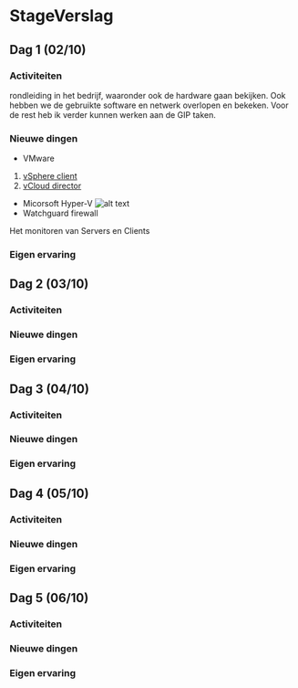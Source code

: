 # StageVerslag

## Dag 1 (02/10)

### Activiteiten
rondleiding in het bedrijf, waaronder ook de hardware gaan bekijken. Ook hebben we de gebruikte software en netwerk overlopen en bekeken. Voor de rest heb ik verder kunnen werken aan de GIP taken.

### Nieuwe dingen
* VMware
1. [vSphere client](https://my.vmware.com/en/web/vmware/info/slug/datacenter_cloud_infrastructure/vmware_vsphere/6_5)
2. [vCloud director](https://www.vmware.com/products/vcloud-director.html)
* Micorsoft Hyper-V
![alt text](http://www.microsoft.com/presspass/images/features/2008/06-26Hyper-VScreenshot2-lg.jpg)
* Watchguard firewall

Het monitoren van Servers en Clients

### Eigen ervaring


## Dag 2 (03/10)

### Activiteiten
### Nieuwe dingen
### Eigen ervaring


## Dag 3 (04/10)

### Activiteiten
### Nieuwe dingen
### Eigen ervaring


## Dag 4 (05/10)

### Activiteiten
### Nieuwe dingen
### Eigen ervaring


## Dag 5 (06/10)

### Activiteiten
### Nieuwe dingen
### Eigen ervaring
